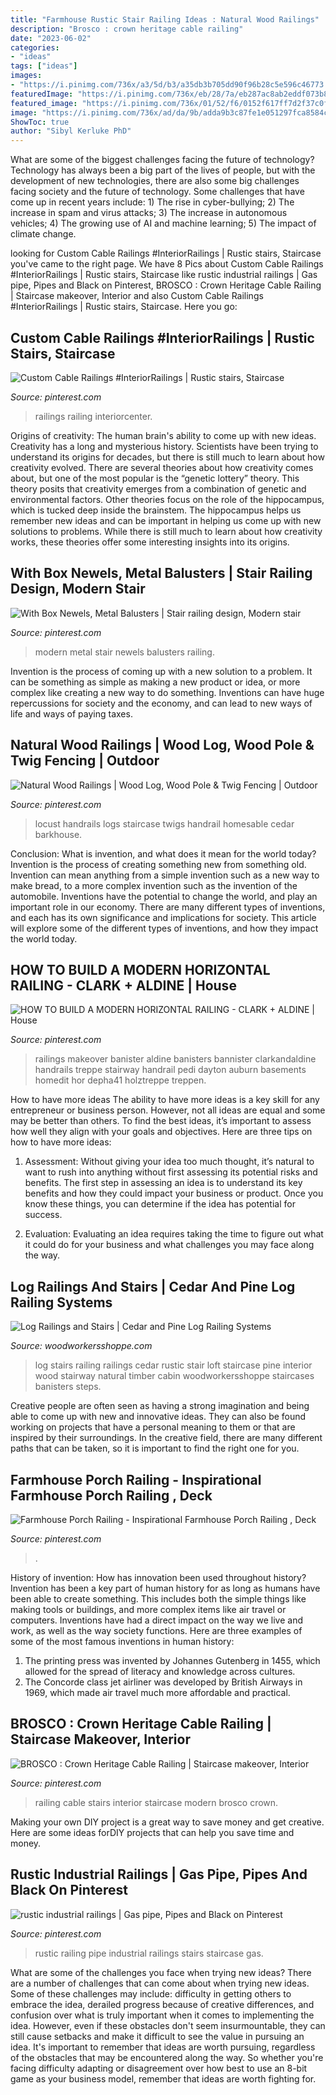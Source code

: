```yaml
---
title: "Farmhouse Rustic Stair Railing Ideas : Natural Wood Railings"
description: "Brosco : crown heritage cable railing"
date: "2023-06-02"
categories:
- "ideas"
tags: ["ideas"]
images:
- "https://i.pinimg.com/736x/a3/5d/b3/a35db3b705dd90f96b28c5e596c46773.jpg"
featuredImage: "https://i.pinimg.com/736x/eb/28/7a/eb287ac8ab2eddf073b8af56cc79a177.jpg"
featured_image: "https://i.pinimg.com/736x/01/52/f6/0152f617ff7d2f37c0fdf18358d1df1a--cable-railing-modern-stairs.jpg"
image: "https://i.pinimg.com/736x/ad/da/9b/adda9b3c87fe1e051297fca8584ca5d5.jpg"
ShowToc: true
author: "Sibyl Kerluke PhD"
---
```



What are some of the biggest challenges facing the future of technology?
Technology has always been a big part of the lives of people, but with the development of new technologies, there are also some big challenges facing society and the future of technology. Some challenges that have come up in recent years include: 1) The rise in cyber-bullying; 2) The increase in spam and virus attacks; 3) The increase in autonomous vehicles; 4) The growing use of AI and machine learning; 5) The impact of climate change.

	

		
looking for Custom Cable Railings #InteriorRailings | Rustic stairs, Staircase you've came to the right page. We have 8 Pics about Custom Cable Railings #InteriorRailings | Rustic stairs, Staircase like rustic industrial railings | Gas pipe, Pipes and Black on Pinterest, BROSCO : Crown Heritage Cable Railing | Staircase makeover, Interior and also Custom Cable Railings #InteriorRailings | Rustic stairs, Staircase. Here you go:
		
    
## Custom Cable Railings #InteriorRailings | Rustic Stairs, Staircase

<img loading=lazy src="https://i.pinimg.com/736x/ad/da/9b/adda9b3c87fe1e051297fca8584ca5d5.jpg" onerror="this.onerror=null;this.src='https://tse2.mm.bing.net/th?id=OIP.j4YN_9LvP-PHX56hNxHS1wHaJ4&amp;pid=15.1';" alt="Custom Cable Railings #InteriorRailings | Rustic stairs, Staircase">

_Source: pinterest.com_

>railings railing interiorcenter. 

	

Origins of creativity: The human brain's ability to come up with new ideas.
Creativity has a long and mysterious history. Scientists have been trying to understand its origins for decades, but there is still much to learn about how creativity evolved. There are several theories about how creativity comes about, but one of the most popular is the “genetic lottery” theory. This theory posits that creativity emerges from a combination of genetic and environmental factors. Other theories focus on the role of the hippocampus, which is tucked deep inside the brainstem. The hippocampus helps us remember new ideas and can be important in helping us come up with new solutions to problems. While there is still much to learn about how creativity works, these theories offer some interesting insights into its origins.

    
## With Box Newels, Metal Balusters | Stair Railing Design, Modern Stair

<img loading=lazy src="https://i.pinimg.com/736x/a3/5d/b3/a35db3b705dd90f96b28c5e596c46773.jpg" onerror="this.onerror=null;this.src='https://tse1.mm.bing.net/th?id=OIP.miD6XrtxmzK8WFYp0a81MgHaJ3&amp;pid=15.1';" alt="With Box Newels, Metal Balusters | Stair railing design, Modern stair">

_Source: pinterest.com_

>modern metal stair newels balusters railing. 

	

Invention is the process of coming up with a new solution to a problem. It can be something as simple as making a new product or idea, or more complex like creating a new way to do something. Inventions can have huge repercussions for society and the economy, and can lead to new ways of life and ways of paying taxes.

    
## Natural Wood Railings | Wood Log, Wood Pole &amp; Twig Fencing | Outdoor

<img loading=lazy src="https://i.pinimg.com/736x/02/d7/9b/02d79b643482eb8fa2875c00d9f00815.jpg" onerror="this.onerror=null;this.src='https://tse2.mm.bing.net/th?id=OIP.sVzzZj-ZAosTWBwkq2HdCQHaFj&amp;pid=15.1';" alt="Natural Wood Railings | Wood Log, Wood Pole &amp; Twig Fencing | Outdoor">

_Source: pinterest.com_

>locust handrails logs staircase twigs handrail homesable cedar barkhouse. 

	

Conclusion: What is invention, and what does it mean for the world today?
Invention is the process of creating something new from something old. Invention can mean anything from a simple invention such as a new way to make bread, to a more complex invention such as the invention of the automobile. Inventions have the potential to change the world, and play an important role in our economy. There are many different types of inventions, and each has its own significance and implications for society. This article will explore some of the different types of inventions, and how they impact the world today.

    
## HOW TO BUILD A MODERN HORIZONTAL RAILING - CLARK + ALDINE | House

<img loading=lazy src="https://i.pinimg.com/736x/ee/0f/db/ee0fdbd14391402e7d3c914786a8f373.jpg" onerror="this.onerror=null;this.src='https://tse3.mm.bing.net/th?id=OIP.3t42eAtwjTDYaQzx-cknJwHaJ3&amp;pid=15.1';" alt="HOW TO BUILD A MODERN HORIZONTAL RAILING - CLARK + ALDINE | House">

_Source: pinterest.com_

>railings makeover banister aldine banisters bannister clarkandaldine handrails treppe stairway handrail pedi dayton auburn basements homedit hor depha41 holztreppe treppen. 

	

How to have more ideas
The ability to have more ideas is a key skill for any entrepreneur or business person. However, not all ideas are equal and some may be better than others. To find the best ideas, it’s important to assess how well they align with your goals and objectives. Here are three tips on how to have more ideas:
1. Assessment: Without giving your idea too much thought, it’s natural to want to rush into anything without first assessing its potential risks and benefits. The first step in assessing an idea is to understand its key benefits and how they could impact your business or product. Once you know these things, you can determine if the idea has potential for success.

2. Evaluation: Evaluating an idea requires taking the time to figure out what it could do for your business and what challenges you may face along the way.

    
## Log Railings And Stairs | Cedar And Pine Log Railing Systems

<img loading=lazy src="https://www.woodworkersshoppe.com/wp-content/gallery/natural-log-stairs/05Log-Rail1.jpg" onerror="this.onerror=null;this.src='https://tse4.mm.bing.net/th?id=OIP.fYDyLq8wImT9xFTtUsbHWQHaJ4&amp;pid=15.1';" alt="Log Railings and Stairs | Cedar and Pine Log Railing Systems">

_Source: woodworkersshoppe.com_

>log stairs railing railings cedar rustic stair loft staircase pine interior wood stairway natural timber cabin woodworkersshoppe staircases banisters steps. 

	

Creative people are often seen as having a strong imagination and being able to come up with new and innovative ideas. They can also be found working on projects that have a personal meaning to them or that are inspired by their surroundings. In the creative field, there are many different paths that can be taken, so it is important to find the right one for you.

    
## Farmhouse Porch Railing - Inspirational Farmhouse Porch Railing , Deck

<img loading=lazy src="https://i.pinimg.com/736x/eb/28/7a/eb287ac8ab2eddf073b8af56cc79a177.jpg" onerror="this.onerror=null;this.src='https://tse4.mm.bing.net/th?id=OIP.s8nB0wQu8EilCjHcmz8RLwHaJ3&amp;pid=15.1';" alt="Farmhouse Porch Railing - Inspirational Farmhouse Porch Railing , Deck">

_Source: pinterest.com_

>. 

	

History of invention: How has innovation been used throughout history?
Invention has been a key part of human history for as long as humans have been able to create something. This includes both the simple things like making tools or buildings, and more complex items like air travel or computers. Inventions have had a direct impact on the way we live and work, as well as the way society functions. 
Here are three examples of some of the most famous inventions in human history: 

1) The printing press was invented by Johannes Gutenberg in 1455, which allowed for the spread of literacy and knowledge across cultures. 
2) The Concorde class jet airliner was developed by British Airways in 1969, which made air travel much more affordable and practical.

    
## BROSCO : Crown Heritage Cable Railing | Staircase Makeover, Interior

<img loading=lazy src="https://i.pinimg.com/736x/01/52/f6/0152f617ff7d2f37c0fdf18358d1df1a--cable-railing-modern-stairs.jpg" onerror="this.onerror=null;this.src='https://tse4.mm.bing.net/th?id=OIP.wEb1PggfzVuv8pFQQvzvGwHaKt&amp;pid=15.1';" alt="BROSCO : Crown Heritage Cable Railing | Staircase makeover, Interior">

_Source: pinterest.com_

>railing cable stairs interior staircase modern brosco crown. 

	

Making your own DIY project is a great way to save money and get creative. Here are some ideas forDIY projects that can help you save time and money.

    
## Rustic Industrial Railings | Gas Pipe, Pipes And Black On Pinterest

<img loading=lazy src="https://i.pinimg.com/736x/32/7d/6b/327d6be9ed4c897dcac4338d7d07535d--staircase-ideas-rustic-railings-for-stairs.jpg?b=t" onerror="this.onerror=null;this.src='https://tse4.mm.bing.net/th?id=OIP.nKEbxNAFiVU5miulKo9eyQHaJ3&amp;pid=15.1';" alt="rustic industrial railings | Gas pipe, Pipes and Black on Pinterest">

_Source: pinterest.com_

>rustic railing pipe industrial railings stairs staircase gas. 

	

What are some of the challenges you face when trying new ideas?
There are a number of challenges that can come about when trying new ideas. Some of these challenges may include: difficulty in getting others to embrace the idea, derailed progress because of creative differences, and confusion over what is truly important when it comes to implementing the idea. However, even if these obstacles don't seem insurmountable, they can still cause setbacks and make it difficult to see the value in pursuing an idea. It's important to remember that ideas are worth pursuing, regardless of the obstacles that may be encountered along the way. So whether you're facing difficulty adapting or disagreement over how best to use an 8-bit game as your business model, remember that ideas are worth fighting for.

